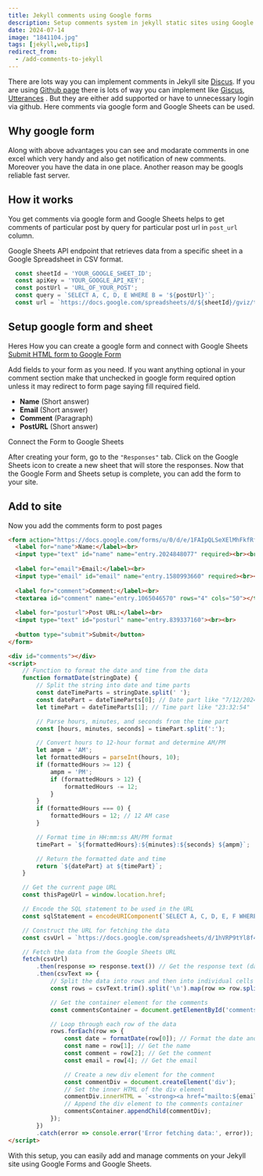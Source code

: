 ```yaml
---
title: Jekyll comments using Google forms
description: Setup comments system in jekyll static sites using Google forms and fetching from Google Sheets using js
date: 2024-07-14
image: "1841104.jpg"
tags: [jekyll,web,tips]
redirect_from:
  - /add-comments-to-jekyll
---
```


There are lots way you can implement comments in Jekyll site [Discus](https://disqus.com/). If you are using [Github page](https://pages.github.com) there is lots of way you can implement like [Giscus](https://giscus.app/), [Utterances](https://utteranc.es/) . But they are either add supported or have to unnecessary login via  github. Here comments via google form and  Google Sheets can be used.

## Why google form

Along with above advantages you can see and modarate comments in one excel which very handy and also get notification of new comments. Moreover you have the data in one place. Another reason may be googls reliable fast server. 

## How it works 

You get comments via google form and Google Sheets helps to get comments of particular post by query for particular post url in `post_url` column.

Google Sheets API endpoint that retrieves data from a specific sheet in a Google Spreadsheet in CSV format.

```js
  const sheetId = 'YOUR_GOOGLE_SHEET_ID';
  const apiKey = 'YOUR_GOOGLE_API_KEY';
  const postUrl = 'URL_OF_YOUR_POST';
  const query = `SELECT A, C, D, E WHERE B = '${postUrl}'`;
  const url = `https://docs.google.com/spreadsheets/d/${sheetId}/gviz/tq?tqx=out:csv&sheet=comments&tq=${encodeURIComponent(query)}&headers=0`;
```

## Setup google form and sheet

Heres How you can create a google form and connect with Google Sheets [Submit HTML form to Google Form](/submit-html-form-to-google-form)

Add fields to your form as you need. If you want anything optional in your comment section make that unchecked in google form required option unless it may redirect to form page saying fill required field.  

   - **Name** (Short answer)
   - **Email** (Short answer)
   - **Comment** (Paragraph)
   - **PostURL** (Short answer) 

Connect the Form to Google Sheets

After creating your form, go to the `"Responses"` tab.
Click on the Google Sheets icon to create a new sheet that will store the responses.
Now that the Google Form and Sheets setup is complete, you can add the form to your site.


## Add to site

Now you add the comments form to post pages

```html
<form action="https://docs.google.com/forms/u/0/d/e/1FAIpQLSeXElMhFkfRfFOMJIQgUJa0mi9lrNUExF04AN4BNsI3AsTpRw/formResponse" method="POST">
  <label for="name">Name:</label><br>
  <input type="text" id="name" name="entry.2024848077" required><br><br>
  
  <label for="email">Email:</label><br>
  <input type="email" id="email" name="entry.1580993660" required><br><br>
  
  <label for="comment">Comment:</label><br>
  <textarea id="comment" name="entry.1065046570" rows="4" cols="50"></textarea><br><br>
  
  <label for="posturl">Post URL:</label><br>
  <input type="text" id="posturl" name="entry.839337160"><br><br>
  
  <button type="submit">Submit</button>
</form>
```

```html
<div id="comments"></div>
<script>
    // Function to format the date and time from the data
    function formatDate(stringDate) {
        // Split the string into date and time parts
        const dateTimeParts = stringDate.split(' ');
        const datePart = dateTimeParts[0]; // Date part like "7/12/2024"
        let timePart = dateTimeParts[1]; // Time part like "23:32:54"

        // Parse hours, minutes, and seconds from the time part
        const [hours, minutes, seconds] = timePart.split(':');

        // Convert hours to 12-hour format and determine AM/PM
        let ampm = 'AM';
        let formattedHours = parseInt(hours, 10);
        if (formattedHours >= 12) {
            ampm = 'PM';
            if (formattedHours > 12) {
                formattedHours -= 12;
            }
        }
        if (formattedHours === 0) {
            formattedHours = 12; // 12 AM case
        }

        // Format time in HH:mm:ss AM/PM format
        timePart = `${formattedHours}:${minutes}:${seconds} ${ampm}`;

        // Return the formatted date and time
        return `${datePart} at ${timePart}`;
    }

    // Get the current page URL
    const thisPageUrl = window.location.href;

    // Encode the SQL statement to be used in the URL
    const sqlStatement = encodeURIComponent(`SELECT A, C, D, E, F WHERE B = '${thisPageUrl}'`);

    // Construct the URL for fetching the data
    const csvUrl = `https://docs.google.com/spreadsheets/d/1hVRP9tYl8f4bsBjJP52hv74DwZ2pYpatxaNMG2rNY_M/gviz/tq?tqx=out:csv&sheet=comments&tq=${sqlStatement}&headers=0`;

    // Fetch the data from the Google Sheets URL
    fetch(csvUrl)
        .then(response => response.text()) // Get the response text (data)
        .then(csvText => {
            // Split the data into rows and then into individual cells
            const rows = csvText.trim().split('\n').map(row => row.split(','));

            // Get the container element for the comments
            const commentsContainer = document.getElementById('comments');

            // Loop through each row of the data
            rows.forEach(row => {
                const date = formatDate(row[0]); // Format the date and time
                const name = row[1]; // Get the name
                const comment = row[2]; // Get the comment
                const email = row[4]; // Get the email

                // Create a new div element for the comment
                const commentDiv = document.createElement('div');
                // Set the inner HTML of the div element
                commentDiv.innerHTML = `<strong><a href="mailto:${email}">${name}</a></strong> <em>${date}</em>: <p>${comment}</p>`;
                // Append the div element to the comments container
                commentsContainer.appendChild(commentDiv);
            });
        })
        .catch(error => console.error('Error fetching data:', error)); // Handle any errors
</script>
```

With this setup, you can easily add and manage comments on your Jekyll site using Google Forms and Google Sheets.
